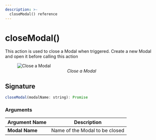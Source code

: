 ```yaml
---
description: >-
  closeModal() reference
---
```


# closeModal()

This action is used to close a Modal when triggered. Create a new Modal and open it before calling this action


<figure>
  <img src="/img/close-modal-action.png" style= {{width:"700px", height:"auto"}} alt="Close a Modal"/>
  <figcaption align = "center"><i>Close a Modal</i></figcaption>
</figure>



## Signature

```javascript
closeModal(modalName: string): Promise
```

### Arguments

| **Argument Name** | **Description**                |
| ----------------- | ------------------------------ |
| **Modal Name**    | Name of the Modal to be closed |
